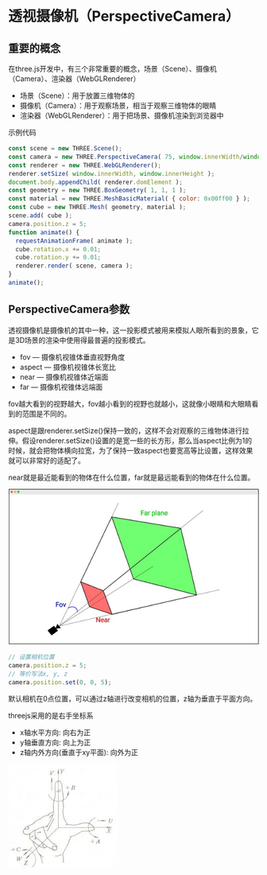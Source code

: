 # 透视摄像机（PerspectiveCamera）

## 重要的概念

在three.js开发中，有三个非常重要的概念，场景（Scene）、摄像机（Camera）、渲染器（WebGLRenderer）
- 场景（Scene）：用于放置三维物体的
- 摄像机（Camera）：用于观察场景，相当于观察三维物体的眼睛
- 渲染器（WebGLRenderer）：用于把场景、摄像机渲染到浏览器中

示例代码
```javascript
const scene = new THREE.Scene();
const camera = new THREE.PerspectiveCamera( 75, window.innerWidth/window.innerHeight, 0.1, 1000 );
const renderer = new THREE.WebGLRenderer();
renderer.setSize( window.innerWidth, window.innerHeight );
document.body.appendChild( renderer.domElement );
const geometry = new THREE.BoxGeometry( 1, 1, 1 );
const material = new THREE.MeshBasicMaterial( { color: 0x00ff00 } );
const cube = new THREE.Mesh( geometry, material );
scene.add( cube );
camera.position.z = 5;
function animate() {
  requestAnimationFrame( animate );
  cube.rotation.x += 0.01;
  cube.rotation.y += 0.01;
  renderer.render( scene, camera );
}
animate();
```

## PerspectiveCamera参数

透视摄像机是摄像机的其中一种，这一投影模式被用来模拟人眼所看到的景象，它是3D场景的渲染中使用得最普遍的投影模式。

- fov — 摄像机视锥体垂直视野角度
- aspect — 摄像机视锥体长宽比
- near — 摄像机视锥体近端面
- far — 摄像机视锥体远端面

fov越大看到的视野越大，fov越小看到的视野也就越小，这就像小眼睛和大眼睛看到的范围是不同的。

aspect是跟renderer.setSize()保持一致的，这样不会对观察的三维物体进行拉伸。假设renderer.setSize()设置的是宽一些的长方形，那么当aspect比例为1的时候，就会把物体横向拉宽，为了保持一致aspect也要宽高等比设置，这样效果就可以非常好的适配了。

near就是最近能看到的物体在什么位置，far就是最远能看到的物体在什么位置。

![PerspectiveCamera](/three/imgs/PerspectiveCamera/1.png)

```javascript
// 设置相机位置
camera.position.z = 5;
// 等价写法x, y, z
camera.position.set(0, 0, 5);
```

默认相机在0点位置，可以通过z轴进行改变相机的位置，z轴为垂直于平面方向。

threejs采用的是右手坐标系
- x轴水平方向: 向右为正
- y轴垂直方向: 向上为正
- z轴内外方向(垂直于xy平面): 向外为正

![coordinate-system](/three/imgs/PerspectiveCamera/2.png)